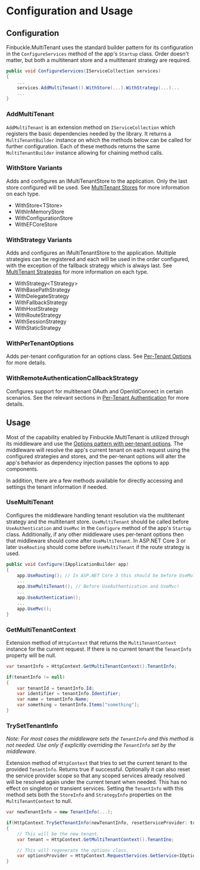 # Configuration and Usage

## Configuration
Finbuckle.MultiTenant uses the standard builder pattern for its configuration in the `ConfigureServices` method of the app's `Startup` class. Order doesn't matter, but both a multitenant store and a multitenant strategy are required.

```cs
public void ConfigureServices(IServiceCollection services)
{
    ...
    services.AddMultiTenant().WithStore(...).WithStrategy(...)...
    ...
}
```

### AddMultiTenant
`AddMultiTenant` is an extension method on `IServiceCollection` which registers the basic dependencies needed by the library. It returns a `MultiTenantBuilder` instance on which the methods below can be called for further configuration. Each of these methods returns the same `MultiTenantBuilder` instance allowing for chaining method calls.

### WithStore Variants
Adds and configures an IMultiTenantStore to the application. Only the last store configured will be used. See [MultiTenant Stores](Stores) for more information on each type.

- WithStore&lt;TStore&gt;
- WithInMemoryStore
- WithConfigurationStore
- WithEFCoreStore

### WithStrategy Variants
Adds and configures an IMultiTenantStore to the application. Multiple strategies can be registered and each will be used in the order configured, with the exception of the fallback strategy which is always last. See [MultiTenant Strategies](Strategies) for more information on each type.

- WithStrategy&lt;TStrategy&gt;
- WithBasePathStrategy
- WithDelegateStrategy
- WithFallbackStrategy
- WithHostStrategy
- WithRouteStrategy
- WithSessionStrategy
- WithStaticStrategy

### WithPerTenantOptions<TOptions>
Adds per-tenant configuration for an options class. See [Per-Tenant Options](Options) for more details.

### WithRemoteAuthenticationCallbackStrategy
Configures support for multitenant OAuth and OpenIdConnect in certain scenarios. See the relevant sections in [Per-Tenant Authentication](Authentication) for more details.

## Usage
Most of the capability enabled by Finbuckle.MultiTenant is utilized through its middleware and use the [Options pattern with per-tenant options](Options). The middleware will resolve the app's current tenant on each request using the configured strategies and stores, and the per-tenant options will alter the app's behavior as dependency injection passes the options to app components.

In addition, there are a few methods available for directly accessing and settings the tenant information if needed.

### UseMultiTenant
Configures the middleware handling tenant resolution via the multitenant strategy and the multitenant store. `UseMultiTenant` should be called before `UseAuthentication` and `UseMvc` in the `Configure` method of the app's `Startup` class. Additionally, if any other middleware uses per-tenant options then that middleware should come after `UseMultiTenant`. In ASP.NET Core 3 or later `UseRouting` should come before `UseMultiTenant` if the route strategy is used.

```cs
public void Configure(IApplicationBuilder app)
{
    app.UseRouting(); // In ASP.NET Core 3 this should be before UseMultiTenant!
    ...
    app.UseMultiTenant(); // Before UseAuthentication and UseMvc!
    ...
    app.UseAuthentication();
    ...
    app.UseMvc();
}
```

### GetMultiTenantContext
Extension method of `HttpContext` that returns the `MultiTenantContext` instance for the current request. If there is no current tenant the `TenantInfo` property will be null.

```cs
var tenantInfo = HttpContext.GetMultiTenantContext().TenantInfo;

if(tenantInfo != null)
{
    var tenantId = tenantInfo.Id;
    var identifier = tenantInfo.Identifier;
    var name = tenantInfo.Name;
    var something = tenantInfo.Items["something"];
}
```

### TrySetTenantInfo

*Note: For most cases the middleware sets the `TenantInfo` and this method is not needed. Use only if explicitly overriding the `TenantInfo` set by the middleware.*

Extension method of `HttpContext` that tries to set the current tenant to the provided `TenantInfo`. Returns true if successful. Optionally it can also reset the service provider scope so that any scoped services already resolved will be resolved again under the current tenant when needed. This has no effect on singleton or transient services. Setting the `TenantInfo` with this method sets both the `StoreInfo` and `StrategyInfo` properties on the `MultiTenantContext` to null.

```cs
var newTenantInfo = new TenantInfo(...);

if(HttpContext.TrySetTenantInfo(newTenantInfo, resetServiceProvider: true))
{
    // This will be the new tenant.
    var tenant = HttpContext.GetMultiTenantContext().TenantIno;

    // This will regenerate the options class.
    var optionsProvider = HttpContext.RequestServices.GetService<IOptions<MyScopedOptions>>();
}
```